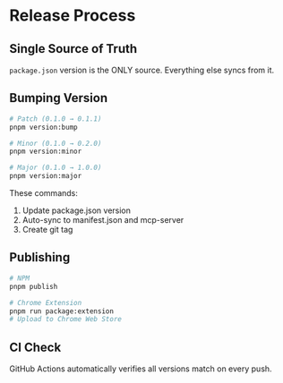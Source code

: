 # Release Process

## Single Source of Truth

`package.json` version is the ONLY source. Everything else syncs from it.

## Bumping Version

```bash
# Patch (0.1.0 → 0.1.1)
pnpm version:bump

# Minor (0.1.0 → 0.2.0)  
pnpm version:minor

# Major (0.1.0 → 1.0.0)
pnpm version:major
```

These commands:
1. Update package.json version
2. Auto-sync to manifest.json and mcp-server
3. Create git tag

## Publishing

```bash
# NPM
pnpm publish

# Chrome Extension
pnpm run package:extension
# Upload to Chrome Web Store
```

## CI Check

GitHub Actions automatically verifies all versions match on every push.